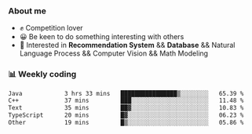 ### About me

- ✊ Competition lover
- 😀 Be keen to do something interesting with others
- 🎈 Interested in **Recommendation System** && **Database** && Natural Language Process && Computer Vision && Math Modeling


### 📊 Weekly coding
<!--START_SECTION:waka-->

```txt
Java            3 hrs 33 mins   ████████████████▒░░░░░░░░   65.39 %
C++             37 mins         ███░░░░░░░░░░░░░░░░░░░░░░   11.48 %
Text            35 mins         ██▓░░░░░░░░░░░░░░░░░░░░░░   10.83 %
TypeScript      20 mins         █▓░░░░░░░░░░░░░░░░░░░░░░░   06.23 %
Other           19 mins         █▒░░░░░░░░░░░░░░░░░░░░░░░   05.86 %
```

<!--END_SECTION:waka-->

